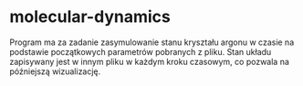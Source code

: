 # molecular-dynamics
Program ma za zadanie zasymulowanie stanu kryształu argonu w czasie na podstawie początkowych parametrów pobranych z pliku. Stan układu zapisywany jest w innym pliku w każdym kroku czasowym, co pozwala na późniejszą wizualizację.

